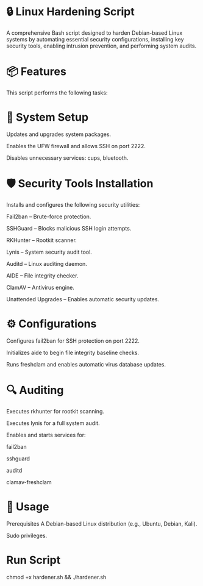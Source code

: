 # 🔒 Linux Hardening Script
A comprehensive Bash script designed to harden Debian-based Linux systems by automating essential security configurations, installing key security tools, enabling intrusion prevention, and performing system audits.

# 📦 Features
This script performs the following tasks:

# 🔧 System Setup
Updates and upgrades system packages.

Enables the UFW firewall and allows SSH on port 2222.

Disables unnecessary services: cups, bluetooth.

# 🛡️ Security Tools Installation
Installs and configures the following security utilities:

Fail2ban – Brute-force protection.

SSHGuard – Blocks malicious SSH login attempts.

RKHunter – Rootkit scanner.

Lynis – System security audit tool.

Auditd – Linux auditing daemon.

AIDE – File integrity checker.

ClamAV – Antivirus engine.

Unattended Upgrades – Enables automatic security updates.

# ⚙️ Configurations
Configures fail2ban for SSH protection on port 2222.

Initializes aide to begin file integrity baseline checks.

Runs freshclam and enables automatic virus database updates.

# 🔍 Auditing
Executes rkhunter for rootkit scanning.

Executes lynis for a full system audit.

Enables and starts services for:

fail2ban

sshguard

auditd

clamav-freshclam

# 🚀 Usage
Prerequisites
A Debian-based Linux distribution (e.g., Ubuntu, Debian, Kali).

Sudo privileges.


# Run Script
chmod +x hardener.sh && ./hardener.sh
